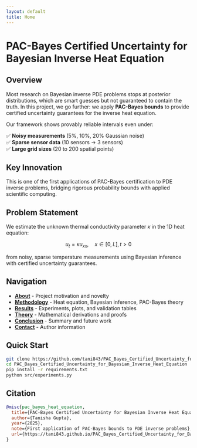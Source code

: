 ```yaml
---
layout: default
title: Home
---
```


# PAC-Bayes Certified Uncertainty for Bayesian Inverse Heat Equation

## Overview

Most research on Bayesian inverse PDE problems stops at posterior distributions, which are smart guesses but not guaranteed to contain the truth. In this project, we go further: we apply **PAC-Bayes bounds** to provide certified uncertainty guarantees for the inverse heat equation.

Our framework shows provably reliable intervals even under:

✅ **Noisy measurements** (5%, 10%, 20% Gaussian noise)  
✅ **Sparse sensor data** (10 sensors → 3 sensors)  
✅ **Large grid sizes** (20 to 200 spatial points)

## Key Innovation

This is one of the first applications of PAC-Bayes certification to PDE inverse problems, bridging rigorous probability bounds with applied scientific computing.

## Problem Statement

We estimate the unknown thermal conductivity parameter $\kappa$ in the 1D heat equation:

$$u_t = \kappa u_{xx}, \quad x \in [0,L], \, t > 0$$

from noisy, sparse temperature measurements using Bayesian inference with certified uncertainty guarantees.

## Navigation

- **[About](about.html)** - Project motivation and novelty
- **[Methodology](methodology.html)** - Heat equation, Bayesian inference, PAC-Bayes theory  
- **[Results](results.html)** - Experiments, plots, and validation tables
- **[Theory](theory/)** - Mathematical derivations and proofs
- **[Conclusion](conclusion.html)** - Summary and future work
- **[Contact](contact.html)** - Author information

## Quick Start

```bash
git clone https://github.com/tani843/PAC_Bayes_Certified_Uncertainty_for_Bayesian_Inverse_Heat_Equation.git
cd PAC_Bayes_Certified_Uncertainty_for_Bayesian_Inverse_Heat_Equation
pip install -r requirements.txt
python src/experiments.py
```

## Citation

```bibtex
@misc{pac_bayes_heat_equation,
  title={PAC-Bayes Certified Uncertainty for Bayesian Inverse Heat Equation},
  author={Tanisha Gupta},
  year={2025},
  note={First application of PAC-Bayes bounds to PDE inverse problems},
  url={https://tani843.github.io/PAC_Bayes_Certified_Uncertainty_for_Bayesian_Inverse_Heat_Equation}
}
```